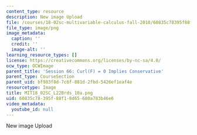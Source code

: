 ```yaml
---
content_type: resource
description: New image Upload
file: /courses/18-02sc-multivariable-calculus-fall-2010/60835c78395f88f18d65680a783b46e6_MIT18_02SC_L22Brds_10a.png
file_type: image/png
image_metadata:
  caption: ''
  credit: ''
  image-alt: ''
learning_resource_types: []
license: https://creativecommons.org/licenses/by-nc-sa/4.0/
ocw_type: OCWImage
parent_title: 'Session 66: Curl(F) = 0 Implies Conservative'
parent_type: CourseSection
parent_uid: bf983f8d-7c6f-881d-2fbd-5426ef1eaf4e
resourcetype: Image
title: MIT18_02SC_L22Brds_10a.png
uid: 60835c78-395f-88f1-8d65-680a783b46e6
video_metadata:
  youtube_id: null
---
```

New image Upload